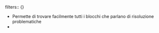 filters:: {}

- Permette di trovare facilmente tutti i blocchi che parlano di risoluzione problematiche
-